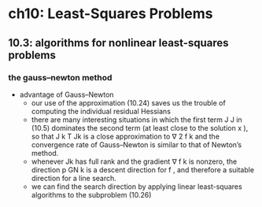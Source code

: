 # ch10: Least-Squares Problems

## 10.3: algorithms for nonlinear least-squares problems

### the gauss–newton method
* advantage of Gauss–Newton
  * our use of the approximation (10.24) saves us the trouble of computing the individual residual Hessians
  * there are many interesting situations in which the first term J J in (10.5) dominates
    the second term (at least close to the solution x ), so
    that J k T Jk is a close approximation to ∇ 2 f k and the convergence rate of Gauss–Newton is
    similar to that of Newton’s method.
  * whenever Jk has full rank and the gradient
    ∇ f k is nonzero, the direction p GN k is a descent direction for f , and therefore a suitable
    direction for a line search.
  * we can find the search direction by applying linear least-squares algorithms to the subproblem (10.26)
